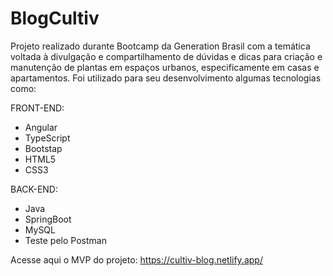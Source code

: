 # BlogCultiv

Projeto realizado durante Bootcamp da Generation Brasil com a temática voltada à divulgação e compartilhamento de dúvidas e dicas para criação e manutenção de plantas em espaços urbanos, especificamente em casas e apartamentos. Foi utilizado para seu desenvolvimento algumas tecnologias como:

FRONT-END:
- Angular
- TypeScript
- Bootstap
- HTML5
- CSS3

BACK-END:
- Java
- SpringBoot
- MySQL
- Teste pelo Postman

Acesse aqui o MVP do projeto: https://cultiv-blog.netlify.app/
